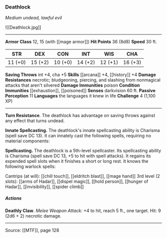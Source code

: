 ### Deathlock
_Medium undead, lawful evil_

![[Deathlock.jpg]]




---

**Armor Class** 12, 15 (with [[mage armor]])
**Hit Points** 36 (8d8)
**Speed** 30 ft.

| STR     | DEX     | CON     | INT     | WIS     | CHA     |
|---------|---------|---------|---------|---------|---------|
| 11 (+0) | 15 (+2) | 10 (+0) | 14 (+2) | 12 (+1) | 16 (+3) |

**Saving Throws** int +4, cha +5
**Skills** [[arcana]] +4, [[history]] +4
**Damage Resistances** necrotic; bludgeoning, piercing, and slashing from nonmagical attacks that aren't silvered
**Damage Immunities** poison
**Condition Immunities** [[exhaustion]], [[poisoned]]
**Senses** darkvision 60 ft.
**Passive Perception** 11
**Languages** the languages it knew in life
**Challenge** 4 (1,100 XP)

---

**Turn Resistance**. The deathlock has advantage on saving throws against any effect that turns undead.

**Innate Spellcasting.** The deathlock's innate spellcasting ability is Charisma (spell save DC 13). It can innately cast the following spells, requiring no material components:

**Spellcasting.** The deathlock is a 5th-level spellcaster. Its spellcasting ability is Charisma (spell save DC 13, +5 to hit with spell attacks). It regains its expended spell slots when it finishes a short or long rest. It knows the following warlock spells:

Cantrips (at will): [[chill touch]], [[eldritch blast]], [[mage hand]]
3rd level (2 slots): [[arms of Hadar]], [[dispel magic]], [[hold person]], [[hunger of Hadar]], [[invisibility]], [[spider climb]]

##### Actions
**Deathly Claw**. _Melee Weapon Attack:_ +4 to hit, reach 5 ft., one target. Hit: 9 (2d6 + 2) necrotic damage.


---

Source: [[MTF]], page 128